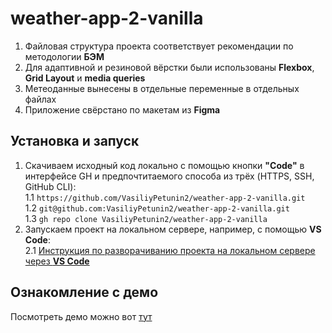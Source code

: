 # weather-app-2-vanilla

1. Файловая структура проекта соответствует рекомендации по методологии **БЭМ**
2. Для адаптивной и резиновой вёрстки были использованы **Flexbox**, **Grid Layout** и **media queries**
3. Метеоданные вынесены в отдельные переменные в отдельных файлах
4. Приложение свёрстано по макетам из **Figma**

## Установка и запуск
1. Скачиваем исходный код локально с помощью кнопки **"Code"** в интерфейсе GH и предпочтитаемого способа из трёх (HTTPS, SSH, GitHub CLI):  
1.1 `https://github.com/VasiliyPetunin2/weather-app-2-vanilla.git`  
1.2 `git@github.com:VasiliyPetunin2/weather-app-2-vanilla.git`  
1.3 `gh repo clone VasiliyPetunin2/weather-app-2-vanilla`
2. Запускаем проект на локальном сервере, например, с помощью **VS Code**:  
2.1 [Инструкция по разворачиванию проекта на локальном сервере через **VS Code**](https://code-you.org/students/resources/guides/install-live-server-in-vs-code/)

## Ознакомление с демо
Посмотреть демо можно вот [тут](https://weather-app-2-vanilla.vercel.app/)

